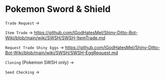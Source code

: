 # Pokemon Sword & Shield

`Trade Request` -> 

`Item Trade` -> https://github.com/lGodHatesMel/Shiny-Ditto-Bot-Wiki/blob/main/wiki/SWSH/SWSH-ItemTrade.md

`Request Trade Shiny Eggs` -> https://github.com/lGodHatesMel/Shiny-Ditto-Bot-Wiki/blob/main/wiki/SWSH/SWSH-EggRequest.md

`Cloning` (Pokemon SWSH only) -> 

`Seed Checking` -> 
